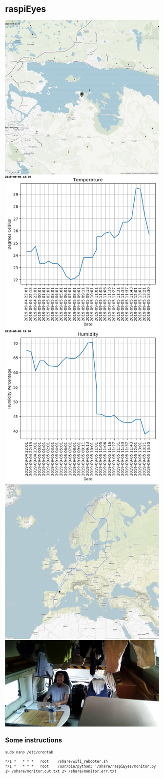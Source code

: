 # raspiEyes

![](map.jpg?raw=true)
![](temperatures.png?raw=true)
![](humidities.png?raw=true)
![](route.jpg?raw=true)
![](capture.jpg?raw=true)

## Some instructions
```
sudo nano /etc/crontab
```
```
*/1 *   * * *   root    /share/wifi_rebooter.sh
*/1 *   * * *   root    /usr/bin/python3 '/share/raspiEyes/monitor.py' 1> /share/monitor.out.txt 2> /share/monitor.err.txt
```